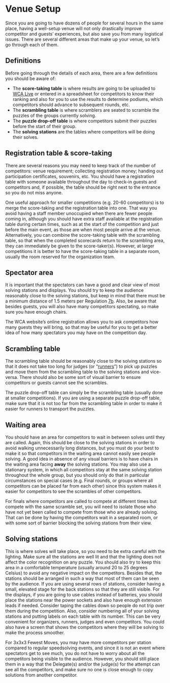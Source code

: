 # Venue Setup

Since you are going to have dozens of people for several hours in the same place, having a well-setup venue will not only drastically improve competitor and guests’ experiences, but also save you from many logistical issues. There are several different areas that make up your venue, so let’s go through each of them.

## Definitions

Before going through the details of each area, there are a few definitions you should be aware of:

- The **score-taking table** is where results are going to be uploaded to [WCA Live](https://live.worldcubeassociation.org/) or entered in a spreadsheet for competitors to know their ranking and also for you to use the results to determine podiums, which competitors should advance to subsequent rounds, etc.
- The **scrambling table** is where scramblers are seated to scramble the puzzles of the groups currently solving.
- The **puzzle drop-off table** is where competitors submit their puzzles before the start of their group.
- The **solving stations** are the tables where competitors will be doing their solves.

## Registration table & score-taking

There are several reasons you may need to keep track of the number of competitors: venue requirement; collecting registration money; handing out participation certificates, souvenirs, etc. You should have a registration table with someone available throughout the day to check-in guests and competitors and, if possible, the table should be right next to the entrance so you do not miss anyone.

One useful approach for smaller competitions (e.g. 20-60 competitors) is to merge the score-taking and the registration table into one. That way you avoid having a staff member unoccupied when there are fewer people coming in, although you should have extra staff available at the registration table during certain times, such as at the start of the competition and just before the main event, as those are when most people arrive at the venue. Alternatively, you can combine the score-taking table with the scrambling table, so that when the completed scorecards return to the scrambling area, they can immediately be given to the score-taker(s). However, at larger competitions it is better to have the score-taking table in a separate room, usually the room reserved for the organization team.

## Spectator area

It is important that the spectators can have a good and clear view of most solving stations and displays. You should try to keep the audience reasonably close to the solving stations, but keep in mind that there must be a minimum distance of 1.5 meters per Regulation [7b](https://www.worldcubeassociation.org/regulations/#7b). Also, be aware that besides guests, you will also have many competitors spectating, so make sure you have enough chairs.

The WCA website’s online registration allows you to ask competitors how many guests they will bring, so that may be useful for you to get a better idea of how many spectators you may have on the competition day.

## Scrambling table

The scrambling table should be reasonably close to the solving stations so that it does not take too long for judges (or “[runners](https://www.worldcubeassociation.org/edudoc/organizer-guidelines/running-systems.pdf)”) to pick up puzzles and move them from the scrambling table to the solving stations and vice-versa. There should also be some sort of visual barrier to ensure competitors or guests cannot see the scrambles.

The puzzle drop-off table can simply be the scrambling table (usually done at smaller competitions). If you are using a separate puzzle drop-off table, make sure that it is not too far from the scrambling table in order to make it easier for runners to transport the puzzles.

## Waiting area

You should have an area for competitors to wait in between solves until they are called. Again, this should be close to the solving stations in order to avoid walking unnecessarily long distances, but you must do your best to make it so that competitors in the waiting area cannot easily see people solving. A good idea in absence of any visual barriers is to have chairs in the waiting area facing **away** the solving stations. You may also use a stationary system, in which all competitors stay at the same solving station throughout the whole group, but you should only do that in particular circumstances on special cases (e.g. Final rounds, or groups where all competitors can be placed far from each other) since this system makes it easier for competitors to see the scrambles of other competitors.

For finals where competitors are called to compete at different times but compete with the same scramble set, you will need to isolate those who have not yet been called to compete from those who are already solving. That can be done by having the competitors wait in a separated room, or with some sort of barrier blocking the solving stations from their view.

## Solving stations

This is where solves will take place, so you need to be extra careful with the lighting. Make sure all the stations are well lit and that the lighting does not affect the color recognition on any puzzle. You should also try to keep this area in a comfortable temperature (usually around 20 to 25 degrees Celsius) to avoid any negative impact on the competitors. Besides that, the stations should be arranged in such a way that most of them can be seen by the audience. If you are using several rows of stations, consider having a small, elevated stage for the back stations so that they are still visible. For the displays, if you are going to use cables instead of batteries, you should place the stations near the power sockets and also have enough extension leads if needed. Consider taping the cables down so people do not trip over them during the competition. Also, consider numbering all of your solving stations and putting labels on each table with its number. This can be very convenient for organizers, runners, judges and even competitors. You could also have a screen that shows the competitors where they will be solving to make the process smoother.

For 3x3x3 Fewest Moves, you may have more competitors per station compared to regular speedsolving events, and since it is not an event where spectators get to see much, you do not have to worry about all the competitors being visible to the audience. However, you should still place them in a way that the Delegate(s) and/or the judge(s) for the attempt can see all the competitors, and make sure no one is close enough to copy solutions from another competitor.

